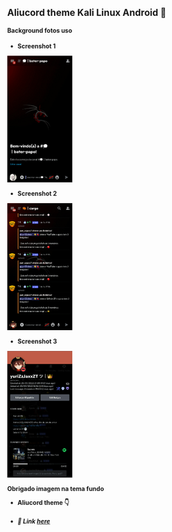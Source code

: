 ## Aliucord theme Kali Linux Android 📲

#### Background fotos uso

- **Screenshot 1**
<img width=150 src="https://raw.githubusercontent.com/yurizzjaxx/Aliucord-themes/refs/heads/main/src/Screenshot_20250302-212113.png">

- **Screenshot 2**
<img width=150 src="https://raw.githubusercontent.com/yurizzjaxx/Aliucord-themes/refs/heads/main/src/Screenshot_20250302-211847.png">

- **Screenshot 3**
<img width=150 src="https://raw.githubusercontent.com/yurizzjaxx/Aliucord-themes/refs/heads/main/src/Screenshot_20250302-211926.png">

**Obrigado imagem na tema fundo**

- **Aliucord theme 👇**
- ##### 📌 Link [here](https://github.com/yurizzjaxx/Aliucord-themes/tree/main/Kali%20Linux%20Android/themes)
